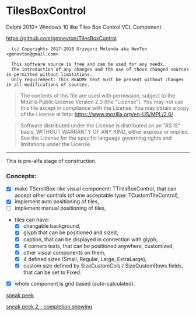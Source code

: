 # TilesBoxControl
Delphi 2010+ Windows 10 like Tiles Box Control VCL Component

https://github.com/gmnevton/TilesBoxControl

```
  (c) Copyrights 2017-2018 Grzegorz Molenda aka NevTon <gmnevton@gmail.com>
  
  This software source is free and can be used for any needs. 
  The introduction of any changes and the use of those changed sources is permitted without limitations. 
  Only requirement: This README text must be present without changes in all modifications of sources.
```  

  > The contents of this file are used with permission, 
  > subject to the Mozilla Public License Version 2.0 (the "License"). 
  > You may not use this file except in compliance with the License. 
  > You may obtain a copy of the License at http: https://www.mozilla.org/en-US/MPL/2.0/

  > Software distributed under the License is distributed on an "AS IS" basis, 
  > WITHOUT WARRANTY OF ANY KIND, either express or implied. 
  > See the License for the specific language governing rights and limitations under the License.

-----

This is pre-alfa stage of construction.

### Concepts:
  - [x] make TScrollBox-like visual component: TTilesBoxControl, 
    that can accept other controls (of one acceptable type: TCustomTileControl),
  - [x] implement auto positioning of tiles,
  - [ ] implement manual positioning of tiles,
  - tiles can have:
    - [x] changable background,
    - [x] glyph that can be positioned and sized,
    - [x] caption, that can be displayed in connection with glyph,
    - [x] 4 corners texts, that can be positioned anywhere, customized,
    - [x] other visual components on them,
    - [x] 4 defined sizes (Small, Regular, Large, ExtraLarge),
    - [x] custom size defined by SizeCustomCols / SizeCustomRows fields, that can be set to Fixed.
  - [x] whole component is grid based (auto-calculated).

[sneak peek](./tiles_box_control_alfa.png)

[sneak peek 2 - completion showing](./tiles_box_control_alfa_2.png)
